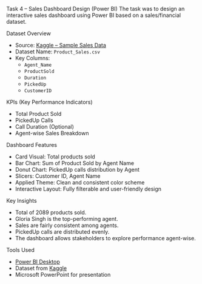 Task 4 – Sales Dashboard Design (Power BI)
  The task was to design an interactive sales dashboard using Power BI based on a sales/financial dataset.

Dataset Overview

- Source: [Kaggle – Sample Sales Data](https://www.kaggle.com/datasets)
- Dataset Name: `Product_Sales.csv`
- Key Columns:
  - `Agent_Name`
  - `ProductSold`
  - `Duration`
  - `PickedUp`
  - `CustomerID`

KPIs (Key Performance Indicators)

-  Total Product Sold
-  PickedUp Calls
-  Call Duration (Optional)
-  Agent-wise Sales Breakdown

Dashboard Features

- Card Visual: Total products sold
- Bar Chart: Sum of Product Sold by Agent Name
- Donut Chart: PickedUp calls distribution by Agent
- Slicers: Customer ID, Agent Name
- Applied Theme: Clean and consistent color scheme
- Interactive Layout: Fully filterable and user-friendly design

 Key Insights

- Total of 2089 products sold.
- Gloria Singh is the top-performing agent.
- Sales are fairly consistent among agents.
- PickedUp calls are distributed evenly.
- The dashboard allows stakeholders to explore performance agent-wise.

Tools Used
- [Power BI Desktop](https://powerbi.microsoft.com/)
- Dataset from [Kaggle](https://www.kaggle.com/)
- Microsoft PowerPoint for presentation
